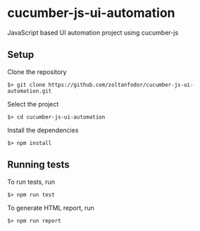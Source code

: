 # cucumber-js-ui-automation

JavaScript based UI automation project using cucumber-js

## Setup

Clone the repository
```
$> git clone https://github.com/zoltanfodor/cucumber-js-ui-automation.git
```
Select the project
```
$> cd cucumber-js-ui-automation
```
Install the dependencies
```
$> npm install
```

## Running tests

To run tests, run

```
$> npm run test
```

To generate HTML report, run

```
$> npm run report
```